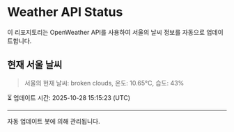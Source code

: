 
# Weather API Status

이 리포지토리는 OpenWeather API를 사용하여 서울의 날씨 정보를 자동으로 업데이트합니다.

## 현재 서울 날씨
> 서울의 현재 날씨: broken clouds, 온도: 10.65°C, 습도: 43%

⏳ 업데이트 시간: 2025-10-28 15:15:23 (UTC)

---
자동 업데이트 봇에 의해 관리됩니다.
